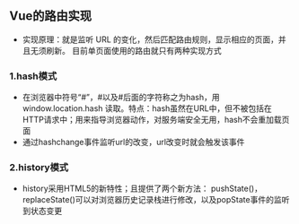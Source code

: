 ## Vue的路由实现
+ 实现原理：就是监听 URL 的变化，然后匹配路由规则，显示相应的页面，并且无须刷新。
目前单页面使用的路由就只有两种实现方式

### 1.hash模式
+ 在浏览器中符号“#”，#以及#后面的字符称之为hash，用 window.location.hash 读取。特点：hash虽然在URL中，但不被包括在HTTP请求中；用来指导浏览器动作，对服务端安全无用，hash不会重加载页面
+ 通过hashchange事件监听url的改变，url改变时就会触发该事件

### 2.history模式
+ history采用HTML5的新特性；且提供了两个新方法： pushState()， replaceState()可以对浏览器历史记录栈进行修改，以及popState事件的监听到状态变更